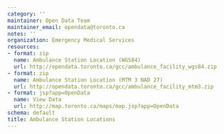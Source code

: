 ```yaml
---
category: ''
maintainer: Open Data Team
maintainer_email: opendata@toronto.ca
notes: ''
organization: Emergency Medical Services
resources:
- format: zip
  name: Ambulance Station Location (WGS84)
  url: http://opendata.toronto.ca/gcc/ambulance_facility_wgs84.zip
- format: zip
  name: Ambulance Station Location (MTM 3 NAD 27)
  url: http://opendata.toronto.ca/gcc/ambulance_facility_mtm3.zip
- format: jsp?app=OpenData
  name: View Data
  url: http://map.toronto.ca/maps/map.jsp?app=OpenData
schema: default
title: Ambulance Station Locations
---
```

